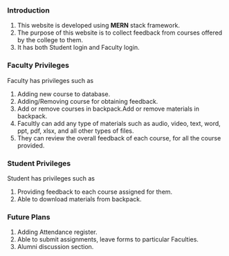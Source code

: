### Introduction

1. This website is developed using **MERN** stack framework.
1. The purpose of this website is to collect feedback from courses offered by the college to them.
1. It has both Student login and  Faculty login.

### Faculty Privileges

Faculty has privileges such as

1. Adding new course to database.
2. Adding/Removing course for obtaining feedback.
3. Add or remove courses in backpack.Add or remove materials in backpack.
4. Facultly can add any type of materials such as audio, video, text, word, ppt, pdf, xlsx, and all other types of files.
5. They can review the overall feedback of each course, for all the course provided.

### Student Privileges

Student has privileges such as

1. Providing feedback to each course assigned for them.
2. Able to download materials from backpack.

### Future Plans  

1. Adding Attendance register.
2. Able to submit assignments, leave forms to particular Faculties.
3. Alumni discussion section.
